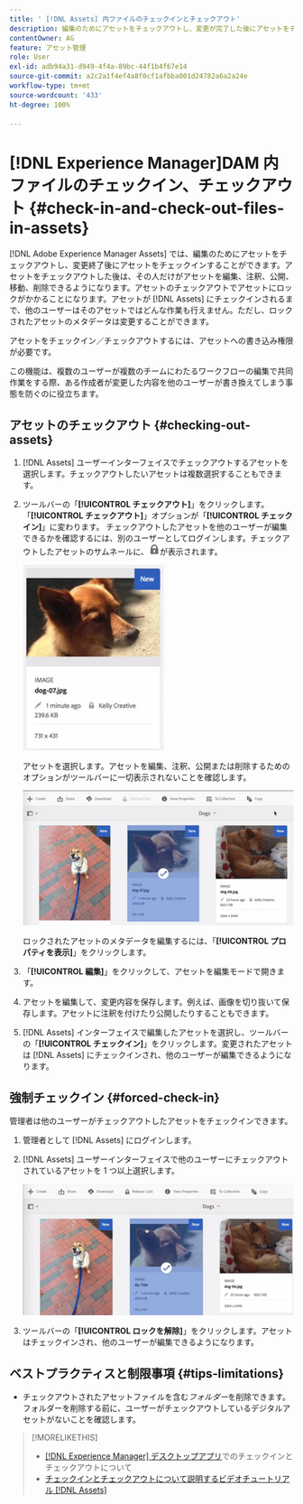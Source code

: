 ```yaml
---
title: ' [!DNL Assets] 内ファイルのチェックインとチェックアウト'
description: 編集のためにアセットをチェックアウトし、変更が完了した後にアセットをチェックインする方法について説明します。
contentOwner: AG
feature: アセット管理
role: User
exl-id: adb94a31-d949-4f4a-89bc-44f1b4f67e14
source-git-commit: a2c2a1f4ef4a8f0cf1afbba001d24782a6a2a24e
workflow-type: tm+mt
source-wordcount: '433'
ht-degree: 100%

---
```


# [!DNL Experience Manager]DAM 内ファイルのチェックイン、チェックアウト {#check-in-and-check-out-files-in-assets}

[!DNL Adobe Experience Manager Assets] では、編集のためにアセットをチェックアウトし、変更終了後にアセットをチェックインすることができます。アセットをチェックアウトした後は、その人だけがアセットを編集、注釈、公開、移動、削除できるようになります。アセットのチェックアウトでアセットにロックがかかることになります。アセットが [!DNL Assets] にチェックインされるまで、他のユーザーはそのアセットではどんな作業も行えません。ただし、ロックされたアセットのメタデータは変更することができます。

アセットをチェックイン／チェックアウトするには、アセットへの書き込み権限が必要です。

この機能は、複数のユーザーが複数のチームにわたるワークフローの編集で共同作業をする際、ある作成者が変更した内容を他のユーザーが書き換えてしまう事態を防ぐのに役立ちます。

## アセットのチェックアウト {#checking-out-assets}

1. [!DNL Assets] ユーザーインターフェイスでチェックアウトするアセットを選択します。チェックアウトしたいアセットは複数選択することもできます。

1. ツールバーの「**[!UICONTROL チェックアウト]**」をクリックします。「**[!UICONTROL チェックアウト]**」オプションが「**[!UICONTROL チェックイン]**」に変わります。
チェックアウトしたアセットを他のユーザーが編集できるかを確認するには、別のユーザーとしてログインします。チェックアウトしたアセットのサムネールに、![チェックアウトロックアイコン](assets/do-not-localize/checkout_lock.png)が表示されます。

   ![カード表示のチェックアウトアイコン](assets/checkout-icon-card-view.png)

   アセットを選択します。アセットを編集、注釈、公開または削除するためのオプションがツールバーに一切表示されないことを確認します。

   ![chlimage_1-472](assets/checkout-asset-toolbar-options.png)

   ロックされたアセットのメタデータを編集するには、「**[!UICONTROL プロパティを表示]**」をクリックします。

1. 「**[!UICONTROL 編集]**」をクリックして、アセットを編集モードで開きます。

1. アセットを編集して、変更内容を保存します。例えば、画像を切り抜いて保存します。アセットに注釈を付けたり公開したりすることもできます。

1. [!DNL Assets] インターフェイスで編集したアセットを選択し、ツールバーの「**[!UICONTROL チェックイン]**」をクリックします。変更されたアセットは [!DNL Assets] にチェックインされ、他のユーザーが編集できるようになります。

## 強制チェックイン {#forced-check-in}

管理者は他のユーザーがチェックアウトしたアセットをチェックインできます。

1. 管理者として [!DNL Assets] にログインします。
1. [!DNL Assets] ユーザーインターフェイスで他のユーザーにチェックアウトされているアセットを 1 つ以上選択します。

   ![chlimage_1-476](assets/chlimage_1-476.png)

1. ツールバーの「**[!UICONTROL ロックを解除]**」をクリックします。アセットはチェックインされ、他のユーザーが編集できるようになります。

## ベストプラクティスと制限事項 {#tips-limitations}

* チェックアウトされたアセットファイルを含む&#x200B;*フォルダー*&#x200B;を削除できます。フォルダーを削除する前に、ユーザーがチェックアウトしているデジタルアセットがないことを確認します。

>[!MORELIKETHIS]
>
>* [ [!DNL Experience Manager] デスクトップアプリ](https://experienceleague.adobe.com/docs/experience-manager-desktop-app/using/using.html?lang=ja#how-app-works2)でのチェックインとチェックアウトについて
>* [チェックインとチェックアウトについて説明するビデオチュートリアル [!DNL Assets]](https://experienceleague.adobe.com/docs/experience-manager-learn/assets/collaboration/check-in-and-check-out.html)

